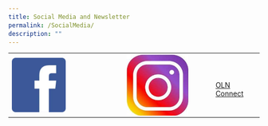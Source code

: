 ```yaml
---
title: Social Media and Newsletter
permalink: /SocialMedia/
description: ""
---
```


<table>
  <tr>
    <td><a href="https://www.facebook.com/chijoln.official/" target="_blank"><img align="center" style="width: 50%;" src="/images/fb.jpg"></a></td>
    <td><a href="https://www.instagram.com/chijoln.official/" target="_blank"><img align="center"  style="width: 75%;" src="/images/insta.jpg"></a></td>
    <td><a href="/information-for-parents/communications/oln-connect/" target="_blank" align="centre"><br> OLN Connect</a></td>
  </tr>
</table>